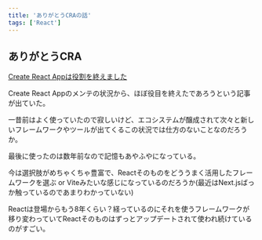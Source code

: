 ```yaml
---
title: 'ありがとうCRAの話'
tags: ['React']
---
```


## ありがとうCRA

[Create React Appは役割を終えました](https://zenn.dev/nekoya/articles/dd0f0e8a2fa35f)

Create React Appのメンテの状況から、ほぼ役目を終えたであろうという記事が出ていた。

一昔前はよく使っていたので寂しいけど、エコシステムが醸成されて次々と新しいフレームワークやツールが出てくるこの状況では仕方のないことなのだろうか。

最後に使ったのは数年前なので記憶もあやふやになっている。

今は選択肢がめちゃくちゃ豊富で、Reactそのものをどううまく活用したフレームワークを選ぶ or Viteみたいな感じになっているのだろうか(最近はNext.jsばっか触っているのであまりわかっていない)

Reactは登場からもう8年くらい？経っているのにそれを使うフレームワークが移り変わっていてReactそのものはずっとアップデートされて使われ続けているのがすごい。
